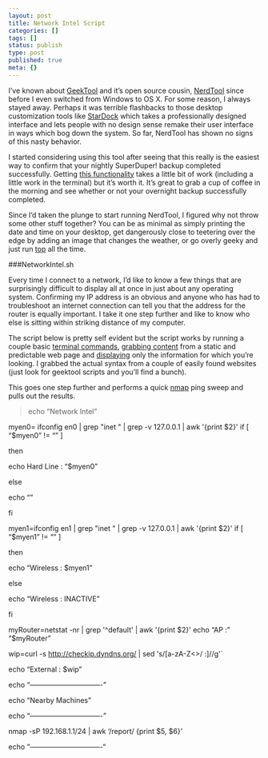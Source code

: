 ```yaml
---
layout: post
title: Network Intel Script
categories: []
tags: []
status: publish
type: post
published: true
meta: {}
---
```

I’ve known about 
[GeekTool](http://projects.tynsoe.org/en/geektool/) and it’s open source cousin, 
[NerdTool](http://mutablecode.com/apps/nerdtool) since before I even switched from Windows to OS X. For some reason, I always stayed away. Perhaps it was terrible flashbacks to those desktop customization tools like 
[StarDock](http://www.stardock.com/products/windowblinds/) which takes a professionally designed interface and lets people with no design sense remake their user interface in ways which bog down the system. So far, NerdTool has shown no signs of this nasty behavior.


I started considering using this tool after seeing that this really is the easiest way to confirm that your nightly SuperDuper! backup completed successfully. Getting 
[this functionality](http://www.leancrew.com/all-this/2007/04/superduper-reports-with-geektool/) takes a little bit of work (including a little work in the terminal) but it’s worth it. It’s great to grab a cup of coffee in the morning and see whether or not your overnight backup successfully completed.


Since I’d taken the plunge to start running NerdTool, I figured why not throw some other stuff together? You can be as minimal as simply printing the date and time on your desktop, get dangerously close to teetering over the edge by adding an image that changes the weather, or go overly geeky and just run 
[top](http://linux.die.net/man/1/top) all the time.


###NetworkIntel.sh



Every time I connect to a network, I’d like to know a few things that are surprisingly difficult to display all at once in just about any operating system. Confirming my IP address is an obvious and anyone who has had to troubleshoot an internet connection can tell you that the address for the router is equally important. I take it one step further and like to know who else is sitting within striking distance of my computer.


The script below is pretty self evident but the script works by running a couple basic 
[terminal commands](http://linux.die.net/man/8/ifconfig), 
[grabbing content](http://curl.haxx.se/docs/manpage.html) from a static and predictable web page and 
[displaying](http://www.manpagez.com/man/1/awk/) only the information for which you’re looking. I grabbed the actual syntax from a couple of easily found websites (just look for geektool scripts and you’ll find a bunch).


This goes one step further and performs a quick 
[nmap](http://www.insecure.org) ping sweep and pulls out the results.


>echo “Network Intel”
  
  
myen0= ifconfig en0 | grep "inet " | grep -v 127.0.0.1 | awk '{print $2}'
if [ “$myen0” != “” ] 


  then 


  echo Hard Line : “$myen0” 


  else 


  echo “” 


  fi 


  myen1=ifconfig en1 | grep "inet " | grep -v 127.0.0.1 | awk '{print $2}'
if [ “$myen1” != “” ] 


  then 


  echo “Wireless : $myen1” 


  else 


  echo “Wireless : INACTIVE” 


  fi 


  myRouter=netstat -nr | grep '^default' | awk '{print $2}'
echo “AP :” “$myRouter” 


  wip=curl -s http://checkip.dyndns.org/ | sed 's/[a-zA-Z<>/ :]//g'` 


  echo “External : $wip” 


  echo “——————————-” 


  echo “Nearby Machines” 


  echo “——————————-” 


  nmap -sP 192.168.1.1/24 | awk ‘/report/ {print $5, $6}’ 


  echo “——————————-“
